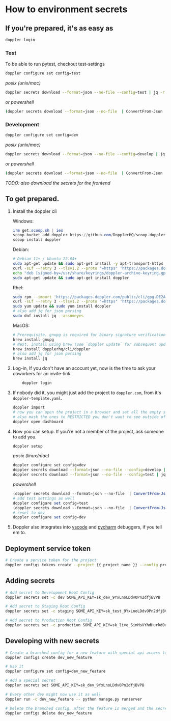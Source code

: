 # How to environment secrets

## If you're prepared, it's as easy as

```bash
doppler login
```

### Test

To be able to run pytest, checkout test-settings
    
```bash
doppler configure set config=test
```

*posix (unix/mac)*
```bash
doppler secrets download --format=json --no-file --config=test | jq -r 'to_entries|map("\(.key)=\(.value|tostring)")|.[]' | awk -F'=' '{print $1"="$2}' > ./envs/test.env
```

*or powershell*
```bash
(doppler secrets download --format=json --no-file  | ConvertFrom-Json | ForEach-Object { $_.PSObject.Properties } | ForEach-Object { "$($_.Name)=$($_.Value)" }) -join "`n" | Out-File './envs/test.env'
```

### Development

```bash
doppler configure set config=dev
```

*posix (unix/mac)*
```bash
doppler secrets download --format=json --no-file --config=develop | jq -r 'to_entries|map("\(.key)=\(.value|tostring)")|.[]' | awk -F'=' '{print $1"="$2}' > ./envs/develop.env
```

*or powershell*
```bash
(doppler secrets download --format=json --no-file  | ConvertFrom-Json | ForEach-Object { $_.PSObject.Properties } | ForEach-Object { "$($_.Name)=$($_.Value)" }) -join "`n" | Out-File './envs/develop.env'
```


*TODO: also download the secrets for the frontend*


## To get prepared.

1. Install the doppler cli

    Windows:
    ```powershell
    irm get.scoop.sh | iex
    scoop bucket add doppler https://github.com/DopplerHQ/scoop-doppler.git
    scoop install doppler
    ```

    Debian:
    ```bash
    # Debian 11+ / Ubuntu 22.04+
    sudo apt-get update && sudo apt-get install -y apt-transport-https ca-certificates curl gnupg
    curl -sLf --retry 3 --tlsv1.2 --proto "=https" 'https://packages.doppler.com/public/cli/gpg.DE2A7741A397C129.key' | sudo gpg --dearmor -o /usr/share/keyrings/doppler-archive-keyring.gpg
    echo "deb [signed-by=/usr/share/keyrings/doppler-archive-keyring.gpg] https://packages.doppler.com/public/cli/deb/debian any-version main" | sudo tee /etc/apt/sources.list.d/doppler-cli.list
    sudo apt-get update && sudo apt-get install doppler
    ```

    Rhel:
    ```bash
    sudo rpm --import 'https://packages.doppler.com/public/cli/gpg.DE2A7741A397C129.key'
    curl -sLf --retry 3 --tlsv1.2 --proto "=https" 'https://packages.doppler.com/public/cli/config.rpm.txt' | sudo tee /etc/yum.repos.d/doppler-cli.repo
    sudo yum update && sudo yum install doppler
    # also add jq for json parsing
    sudo dnf install jq --assumeyes
    ```

    MacOS:
    ```bash
    # Prerequisite. gnupg is required for binary signature verification
    brew install gnupg
    # Next, install using brew (use `doppler update` for subsequent updates)
    brew install dopplerhq/cli/doppler
    # also add jq for json parsing
    brew install jq
    ```


2. Log-in, If you don't have an acocunt yet, now is the time to ask your coworkers for an invite-link.

    ```bash
        doppler login
    ```

3. If nobody did it, you might just add the project to `doppler.com`, from it's `doppler-template.yaml`.

    ```bash
    doppler import
    # now you can open the project in a browser and set all the empty secrets for all the created environemnts.
    # also mask the ones to RESTRICTED you don't want to see outside of your pipelines (production passwords and keys especially)
    doppler open dashboard
    ```


4. Now you can setup. If you're not a member of the project, ask someone to add you.

    ```bash
    doppler setup
    ```

    *posix (linux/mac)*
    ```bash
    doppler configure set config=dev
    doppler secrets download --format=json --no-file --config=develop | jq -r 'to_entries|map("\(.key)=\(.value|tostring)")|.[]' | awk -F'=' '{print $1"="$2}' > ./envs/develop.env
    doppler secrets download --format=json --no-file --config=test | jq -r 'to_entries|map("\(.key)=\(.value|tostring)")|.[]' | awk -F'=' '{print $1"="$2}' > ./envs/test.env
    ```

    *powershell*
    ```powershell
    (doppler secrets download --format=json --no-file  | ConvertFrom-Json | ForEach-Object { $_.PSObject.Properties } | ForEach-Object { "$($_.Name)=$($_.Value)" }) -join "`n" | Out-File './envs/develop.env'
    # add test settings as well
    doppler configure set config=test
    (doppler secrets download --format=json --no-file  | ConvertFrom-Json | ForEach-Object { $_.PSObject.Properties } | ForEach-Object { "$($_.Name)=$($_.Value)" }) -join "`n" | Out-File './envs/test.env'
    # reset to dev
    doppler configure set config=dev
    ```

5. Doppler also integrates into [vscode](https://docs.doppler.com/docs/editors-vs-code) and [pycharm](https://docs.doppler.com/docs/pycharm) debuggers, if you tell em to.


## Deployment service token

```bash
# Create a service token for the project
doppler configs tokens create --project {{ project_name }} --config production {{ project_name }}-servicetoken-production --plain
```

## Adding secrets

```bash
# Add secret to Development Root Config
doppler secrets set -c dev SOME_API_KEY=sk_dev_9YxLnoLDdvOPn2dfjBVPB

# Add secret to Staging Root Config
doppler secrets set -c staging SOME_API_KEY=sk_test_9YxLnoLDdvOPn2dfjBVPB

# Add secret to Production Root Config
doppler secrets set -c production SOME_API_KEY=sk_live_SinMsVYhdHurkdOrVKWCd
```

## Developing with new secrets

```bash
# Create a branched config for a new feature with special api access tokens
doppler configs create dev_new_feature

# Use it
doppler configure set config=dev_new_feature

# Add a special secret
doppler secrets set SOME_API_KEY=sk_dev_9YxLnoLDdvOPn2dfjBVPB

# Every other dev might now use it as well
doppler run -c dev_new_feature -- python manage.py runserver

# Delete the branched config, after the feature is merged and the secrets are added to prd stg and dev (see above)
doppler configs delete dev_new_feature
```